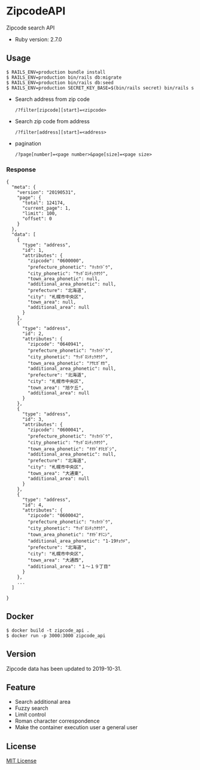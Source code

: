 # ZipcodeAPI

Zipcode search API

* Ruby version: 2.7.0

## Usage

```
$ RAILS_ENV=production bundle install
$ RAILS_ENV=production bin/rails db:migrate
$ RAILS_ENV=production bin/rails db:seed
$ RAILS_ENV=production SECRET_KEY_BASE=$(bin/rails secret) bin/rails s
```

* Search address from zip code
    ```
    /?filter[zipcode][start]=<zipcode>
    ```
* Search zip code from address
    ```
    /?filter[address][start]=<address>
    ```
* pagination
    ```
    /?page[number]=<page number>&page[size]=<page size>
    ```

### Response

```
{
  "meta": {
    "version": "20190531",
    "page": {
      "total": 124174,
      "current_page": 1,
      "limit": 100,
      "offset": 0
    }
  },
  "data": [
    {
      "type": "address",
      "id": 1,
      "attributes": {
        "zipcode": "0600000",
        "prefecture_phonetic": "ﾎｯｶｲﾄﾞｳ",
        "city_phonetic": "ｻｯﾎﾟﾛｼﾁｭｳｵｳｸ",
        "town_area_phonetic": null,
        "additional_area_phonetic": null,
        "prefecture": "北海道",
        "city": "札幌市中央区",
        "town_area": null,
        "additional_area": null
      }
    },
    {
      "type": "address",
      "id": 2,
      "attributes": {
        "zipcode": "0640941",
        "prefecture_phonetic": "ﾎｯｶｲﾄﾞｳ",
        "city_phonetic": "ｻｯﾎﾟﾛｼﾁｭｳｵｳｸ",
        "town_area_phonetic": "ｱｻﾋｶﾞｵｶ",
        "additional_area_phonetic": null,
        "prefecture": "北海道",
        "city": "札幌市中央区",
        "town_area": "旭ケ丘",
        "additional_area": null
      }
    },
    {
      "type": "address",
      "id": 3,
      "attributes": {
        "zipcode": "0600041",
        "prefecture_phonetic": "ﾎｯｶｲﾄﾞｳ",
        "city_phonetic": "ｻｯﾎﾟﾛｼﾁｭｳｵｳｸ",
        "town_area_phonetic": "ｵｵﾄﾞｵﾘﾋｶﾞｼ",
        "additional_area_phonetic": null,
        "prefecture": "北海道",
        "city": "札幌市中央区",
        "town_area": "大通東",
        "additional_area": null
      }
    },
    {
      "type": "address",
      "id": 4,
      "attributes": {
        "zipcode": "0600042",
        "prefecture_phonetic": "ﾎｯｶｲﾄﾞｳ",
        "city_phonetic": "ｻｯﾎﾟﾛｼﾁｭｳｵｳｸ",
        "town_area_phonetic": "ｵｵﾄﾞｵﾘﾆｼ",
        "additional_area_phonetic": "1-19ﾁｮｳﾒ",
        "prefecture": "北海道",
        "city": "札幌市中央区",
        "town_area": "大通西",
        "additional_area": "１～１９丁目"
      }
    },
    ...
  ]

}
```

## Docker

```
$ docker build -t zipcode_api .
$ docker run -p 3000:3000 zipcode_api
```

## Version

Zipcode data has been updated to 2019-10-31.

## Feature

* Search additional area
* Fuzzy search
* Limit control
* Roman character correspondence
* Make the container execution user a general user

## License

[MIT License](https://opensource.org/licenses/MIT)
